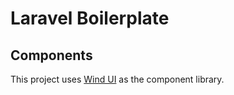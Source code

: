 
# Laravel Boilerplate

## Components

This project uses [Wind UI](https://wind-ui.com/components) as the component library.

